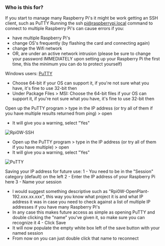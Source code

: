 ### Who is this for?
If you start to manage many Raspberry Pi's it might be work getting an SSH client, such as PuTTY
Running the ssh pi@raspberrypi.local command to connect to multiple Raspberry Pi's can cause errors if you:
- have multiple Raspberry Pi's
- change OS's frequently (by flashing the card and connecting again)
- change the Wifi network
- OR, are under an active network intrusion (please be sure to change your password IMMEDIATELY upon setting up your Raspberry Pi the first time, this the minimum you can do to protect yourself)

Windows users: [PuTTY](https://www.chiark.greenend.org.uk/~sgtatham/putty/latest.html)
  - Choose 64-bit if your OS can support it, if you're not sure what you have, it's fine to use 32-bit then
  - Under Package Files > MSI: Choose the 64-bit files if your OS can support it, if you're not sure what you have, it's fine to use 32-bit then

Open up the PuTTY program > type in the IP address (or try all of them if you have multiple results returned from ping) > open
  - It will give you a warning, select "Yes"

![Rpi0W-SSH](https://user-images.githubusercontent.com/12764347/90437262-13374580-e0a0-11ea-90e2-eb2173240081.png)
 
  - Open up the PuTTY program > type in the IP address (or try all of them if you have multiple) > open
  - It will give you a warning, select "Yes"

![PuTTY](https://helpdesk.it.helsinki.fi/sites/default/files/styles/full_content/public/thumbnails/image/putty_asetukset_2.jpg?itok=XLqXacVj)

Saving your IP address for future use:
1 - You need to be in the "Session" category (default) on the left
2 - Enter the IP address of your Raspberry Pi here
3 - Name your session
  - I would suggest something descriptive such as "Rpi0W-OpenPlant-192.xxx.xx.xxx", this way you know what project it is and what IP address it was in case you need to check against a list of multiple IP addresses if you have many Raspberry Pi's
  - In any case this makes future access as simple as opening PuTTY and double clicking the "name" you've given it, so make sure you can recognize it
4 - Click Save
  - It will now populate the empty white box left of the save button with your named session
  - From now on you can just double click that name to reconnect 
  
